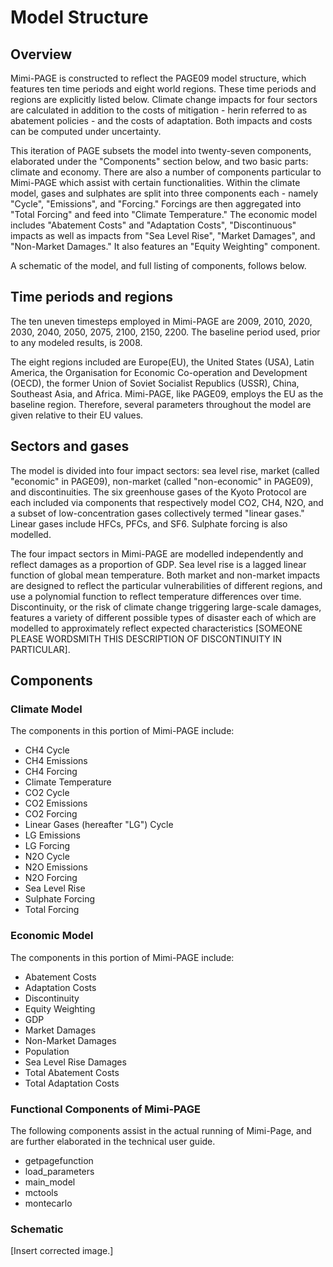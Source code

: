 # Model Structure 

## Overview 

Mimi-PAGE is constructed to reflect the PAGE09 model structure, which features ten time periods and eight world regions. These time periods and regions are explicitly listed below. Climate change impacts for four sectors are calculated in addition to the costs of mitigation - herin referred to as abatement policies - and the costs of adaptation. Both impacts and costs can be computed under uncertainty. 

This iteration of PAGE subsets the model into twenty-seven components, elaborated under the "Components" section below, and two basic parts: climate and economy. There are also a number of components particular to Mimi-PAGE which assist with certain functionalities. Within the climate model, gases and sulphates are split into three components each - namely "Cycle", "Emissions", and "Forcing." Forcings are then aggregated into "Total Forcing" and feed into "Climate Temperature." The economic model includes "Abatement Costs" and "Adaptation Costs", "Discontinuous"  impacts as well as impacts from "Sea Level Rise", "Market Damages", and "Non-Market Damages." It also features an "Equity Weighting" component. 

A schematic of the model, and full listing of components, follows below. 

## Time periods and regions 

The ten uneven timesteps employed in Mimi-PAGE are 2009, 2010, 2020, 2030, 2040, 2050, 2075, 2100, 2150, 2200. The baseline period used, prior to any modeled results, is 2008.

The eight regions included are Europe(EU), the United States (USA), Latin America, the Organisation for Economic Co-operation and Development (OECD), the former Union of Soviet Socialist Republics (USSR), China, Southeast Asia, and Africa. Mimi-PAGE, like PAGE09, employs the EU as the baseline region. Therefore, several parameters throughout the model are given relative to their EU values. 

## Sectors and gases

The model is divided into four impact sectors: sea level rise, market (called "economic" in PAGE09), non-market (called "non-economic" in PAGE09), and discontinuities. The six greenhouse gases of the Kyoto Protocol are each included via components that respectively model CO2, CH4, N2O, and a subset of low-concentration gases collectively termed "linear gases." Linear gases include HFCs, PFCs, and SF6. Sulphate forcing is also modelled. 

The four impact sectors in Mimi-PAGE are modelled independently and reflect damages as a proportion of GDP. Sea level rise is a lagged linear function of global mean temperature. Both market and non-market impacts are designed to reflect the particular vulnerabilities of different regions, and use a polynomial function to reflect temperature differences over time. Discontinuity, or the risk of climate change triggering large-scale damages, features a variety of different possible types of disaster each of which are modelled to approximately reflect expected characteristics [SOMEONE PLEASE WORDSMITH THIS DESCRIPTION OF DISCONTINUITY IN PARTICULAR]. 

## Components 

### Climate Model 

The components in this portion of Mimi-PAGE include: 
- CH4 Cycle
- CH4 Emissions 
- CH4 Forcing 
- Climate Temperature
- CO2 Cycle
- CO2 Emissions
- CO2 Forcing 
- Linear Gases (hereafter "LG") Cycle
- LG Emissions
- LG Forcing
- N2O Cycle
- N2O Emissions 
- N2O Forcing
- Sea Level Rise
- Sulphate Forcing 
- Total Forcing 

### Economic Model 

The components in this portion of Mimi-PAGE include: 
- Abatement Costs
- Adaptation Costs
- Discontinuity 
- Equity Weighting
- GDP
- Market Damages
- Non-Market Damages
- Population
- Sea Level Rise Damages
- Total Abatement Costs
- Total Adaptation Costs 

### Functional Components of Mimi-PAGE 

The following components assist in the actual running of Mimi-Page, and are further elaborated in the technical user guide.
- getpagefunction
- load_parameters
- main_model
- mctools
- montecarlo

### Schematic 

[Insert corrected image.]
